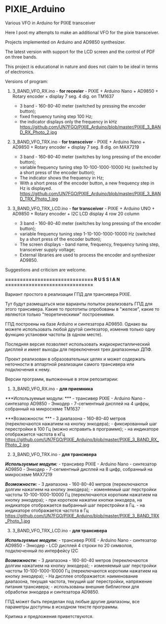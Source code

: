 # PIXIE_Arduino
Various VFO in Arduino for PIXIE transceiver

Here I post my attempts to make an additional VFO for the pixie transceiver.

Projects implemented on Arduino and AD9850 synthesizer.

The latest version with support for the LCD screen and the control of PDF on three bands.

This project is educational in nature and does not claim to be ideal in terms of electronics.

Versions of program:

1. 3_BAND_VFO_RX.ino - **for recevier** - PIXIE + Arduino Nano + AD9850 + Rotary encoder + display 7 seg. 4 dig. on TM1637
	- 3 band - 160-80-40 meter (switched by pressing the encoder button);
	- fixed frequency tuning step 100 Hz;
	- the indicator displays only the frequency in kHz
	https://github.com/UN7FGO/PIXIE_Arduino/blob/master/PIXIE_3_BAND_RX_Photo_2.jpg

2. 3_BAND_VFO_TRX.ino - **for transceiver** - PIXIE + Arduino Nano + AD9850 + Rotary encoder + display 7 seg. 8 dig. on MAX7219
	- 3 band - 160-80-40 meter (switches by long pressing of the encoder button);
	- variable frequency tuning step 10-100-1000-10000 Hz (switched by a short press of the encoder button);
	- The indicator shows the frequency in Hz;
	- With a short press of the encoder button, a new frequency step in Hz is displayed.
	https://github.com/UN7FGO/PIXIE_Arduino/blob/master/PIXIE_3_BAND_TRX_Photo_1.jpg

3. 3_BAND_VFO_TRX_LCD.ino - **for transceiver** - PIXIE + Arduino UNO + AD9850 + Rotary encoder + I2C LCD display 4 row 20 column
	- 3 band - 160-80-40 meter (switches by long pressing of the encoder button);
	- variable frequency tuning step 1-10-100-1000-10000 Hz (switched by a short press of the encoder button);
	- The screen displays - band name, frequency, frequency tuning step, transceiver supply voltage;
	- External libraries are used to process the encoder and synthesizer AD9850.


Suggestions and criticism are welcome.


**============================== R U S S I A N ==============================**


Вариант простого в реализации ГПД для трансивера PIXIE.

Тут будут размещаться мои варианты попыток реализовать ГПД для этого трансивера.
Какие то прототипы опробованы в "железе", какие то являются только "теоретическими" построениями.

ГПД построены на базе Arduino и синтезатора AD9850.
Однако вы можете использовать любой другой синтезатор, изменив только одну функцию установки частоты (в одном месте).

Последняя версия позволяет использовать жидкокристаллический дисплей и имеет выходы для переключения трех диапазонных ДПФ.

Проект реализован в образовательных целях и может содержать неточности в аппартной реализации самого трансивера или подключения к нему.

Версии программ, выложенные в этом репозитарии:

1. 3_BAND_VFO_RX.ino - **для приемника** 

***Используемые модули: ***
	- трансивер PIXIE 
	- Arduino Nano 
	- синтезатор AD9850 
	- Энкодер
	- 7-сегментный дисплей на 4 цифры, собранный на микросхеме TM1637
	
***Возможности: ***
	- 3 диапазона - 160-80-40 метров (переключаются нажатием на кнопку энкодера);
	- фиксированный шаг перестройки в 100 Гц (можно исправить в программе);
	- на индикаторе отображается частота в кГц
	https://github.com/UN7FGO/PIXIE_Arduino/blob/master/PIXIE_3_BAND_RX_Photo_2.jpg
	

2. 3_BAND_VFO_TRX.ino - **для трансивера** 

***Используемые модули:***
	- трансивер PIXIE 
	- Arduino Nano 
	- синтезатор AD9850 
	- Энкодер
	- 7-сегментный дисплей на 8 цифр, собранный на микросхеме MAX7219
	
***Возможности:***
	- 3 диапазона - 160-80-40 метров (переключаются долгим нажатием на кнопку энкодера);
	- изменяемый шаг перстройки частоты 10-100-1000-10000 Гц (переключаются коротким нажатием на кнопку энкодера);
	- при коротком нажатии кнопки энкодера, на индикаторе отображается выбранный шаг перестройки в Гц.
	- на индикаторе отображается частота в Гц
	https://github.com/UN7FGO/PIXIE_Arduino/blob/master/PIXIE_3_BAND_TRX_Photo_1.jpg
	

3. 3_BAND_VFO_TRX_LCD.ino - **для трансивера**

***Используемые модули:***
	- трансивер PIXIE 
	- Arduino Nano 
	- синтезатор AD9850 
	- Энкодер
	- LCD дисплей 4 строки по 20 символов, подключенный по интерфейсу I2C
	
***Возможности:***
	- 3 диапазона - 160-80-40 метров (переключаются долгим нажатием на кнопку энкодера);
	- изменяемый шаг перстройки частоты 10-100-1000-10000 Гц (переключаются коротким нажатием на кнопку энкодера);
	- На дисплее отображается: наименование диапазона, текущая частота, текущий шаг перестройки, напряжение питания трансивера;
	- использованы внешние библиотеки для обработки энкодера и синтезатора AD9850.


ГПД может быть переделан под любые другие диапазоны, все параметры доступны в исходном тексте программы.


Критика и предложения приветствуются.
